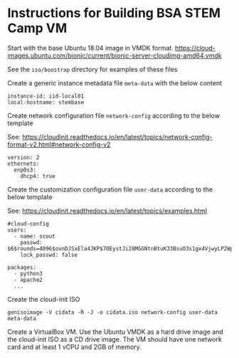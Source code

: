 # Instructions for Building BSA STEM Camp VM

Start with the base Ubuntu 18.04 image in VMDK format. https://cloud-images.ubuntu.com/bionic/current/bionic-server-cloudimg-amd64.vmdk

See the `iso/boostrap` directory for examples of these files

Create a generic instance metadata file `meta-data` with the below content

```
instance-id: iid-local01
local-hostname: stembase
```

Create network configuration file `network-config` according to the below template

See: https://cloudinit.readthedocs.io/en/latest/topics/network-config-format-v2.html#network-config-v2
```
version: 2
ethernets:
  enp0s3:
    dhcp4: true
```

Create the customization configuration file `user-data` according to the below template

See: https://cloudinit.readthedocs.io/en/latest/topics/examples.html

```
#cloud-config
users:
  - name: scout
    passwd: $6$rounds=4096$ovnDJSxEla4JKP$7OEystJi28MGGNtnBtuK33BsuO3s1gx4VjwyLP2WpuoT5l7qpDnQqTwNHnH02hFm9axde5yjU3kDKK/47D3e10
    lock_passwd: false

packages:
  - python3
  - apache2
  ...
``` 

Create the cloud-init ISO

```
genisoimage -V cidata -R -J -o cidata.iso network-config user-data meta-data
```

Create a VirtualBox VM. Use the Ubuntu VMDK as a hard drive image and the cloud-init ISO as a CD drive image. The VM should have one network card and at least 1 vCPU and 2GB of memory.

